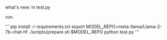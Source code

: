 what's new: in test.py

run:

'''
pip install -r requirements.txt
export MODEL_REPO=meta-llama/Llama-2-7b-chat-hf
./scripts/prepare.sh $MODEL_REPO
python test.py
'''

